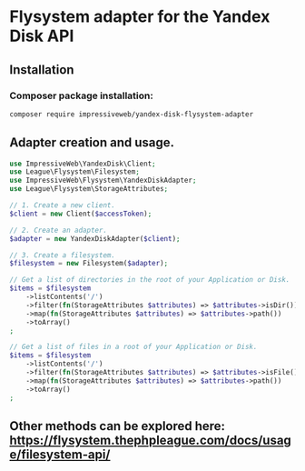 # Flysystem adapter for the Yandex Disk API

## Installation

### Composer package installation:

```bash
composer require impressiveweb/yandex-disk-flysystem-adapter
```

## Adapter creation and usage.

```php
use ImpressiveWeb\YandexDisk\Client;
use League\Flysystem\Filesystem;
use ImpressiveWeb\Flysystem\YandexDiskAdapter;
use League\Flysystem\StorageAttributes;

// 1. Create a new client.
$client = new Client($accessToken);

// 2. Create an adapter. 
$adapter = new YandexDiskAdapter($client);

// 3. Create a filesystem.
$filesystem = new Filesystem($adapter);

// Get a list of directories in the root of your Application or Disk. 
$items = $filesystem
    ->listContents('/')
    ->filter(fn(StorageAttributes $attributes) => $attributes->isDir())
    ->map(fn(StorageAttributes $attributes) => $attributes->path())
    ->toArray()
;

// Get a list of files in a root of your Application or Disk. 
$items = $filesystem
    ->listContents('/')
    ->filter(fn(StorageAttributes $attributes) => $attributes->isFile())
    ->map(fn(StorageAttributes $attributes) => $attributes->path())
    ->toArray()
;

```

## Other methods can be explored here:  https://flysystem.thephpleague.com/docs/usage/filesystem-api/